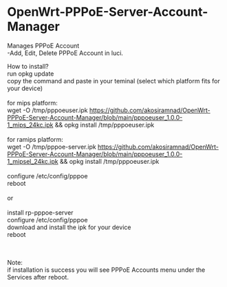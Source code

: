 # OpenWrt-PPPoE-Server-Account-Manager
Manages PPPoE Account<br/>
-Add, Edit, Delete PPPoE Account in luci.

How to install?<br/>
run opkg update<br/>
copy the command and paste in your teminal (select which platform fits for your device) <br/>
<br/>
for mips platform:<br/>
wget -O /tmp/pppoeuser.ipk https://github.com/akosiramnad/OpenWrt-PPPoE-Server-Account-Manager/blob/main/pppoeuser_1.0.0-1_mips_24kc.ipk && opkg install /tmp/pppoeuser.ipk<br/>
<br/>
for ramips platform:<br/>
wget -O /tmp/pppoe-server.ipk https://github.com/akosiramnad/OpenWrt-PPPoE-Server-Account-Manager/blob/main/pppoeuser_1.0.0-1_mipsel_24kc.ipk && opkg install /tmp/pppoeuser.ipk<br/>
<br/>
configure /etc/config/pppoe<br/>
reboot<br/>
<br/>
or<br/>
<br/>
install rp-pppoe-server<br/>
configure /etc/config/pppoe<br/>
download and install the ipk for your device<br/>
reboot<br/>
<br/>
<br/>

Note:<br/>
if installation is success you will see PPPoE Accounts menu under the Services after reboot.
